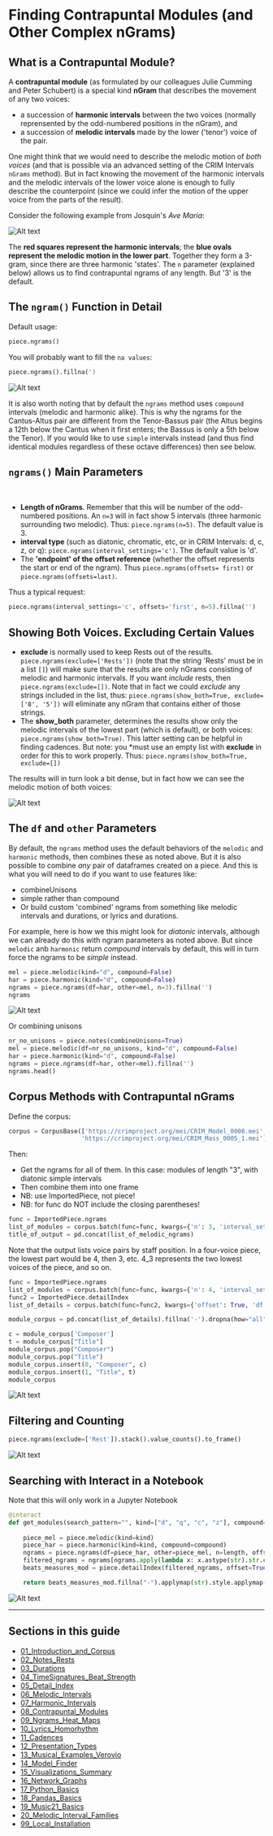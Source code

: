 # Finding Contrapuntal Modules (and Other Complex nGrams)

## What is a Contrapuntal Module?
A **contrapuntal module** (as formulated by our colleagues Julie Cumming and Peter Schubert) is a special kind **nGram** that describes the movement of any two voices:  

- a succession of **harmonic intervals** between the two voices (normally reprensented by the odd-numbered positions in the nGram), and
- a succession of **melodic intervals** made by the lower ('tenor') voice of the pair.

One might think that we would need to describe the melodic motion of *both voices* (and that is possible via an advanced setting of the CRIM Intervals `nGrams` method).  But in fact knowing the movement of the harmonic intervals and the melodic intervals of the lower voice alone is enough to fully describe the counterpoint (since we could infer the motion of the upper voice from the parts of the result).

Consider the following example from Josquin's *Ave Maria*:

![Alt text](images/modules.png)

The **red squares represent the harmonic intervals**; the **blue ovals represent the melodic motion in the lower part**.  Together they form a 3-gram, since there are three harmonic 'states'. The `n` parameter (explained below) allows us to find contrapuntal ngrams of any length. But '3' is the default.

## The `ngram()` Function in Detail

Default usage:  

```python
piece.ngrams()
```

You will probably want to fill the `na values`:

```python
piece.ngrams().fillna(')
```

![Alt text](images/modules_2.png)

It is also worth noting that by default the `ngrams` method uses `compound` intervals (melodic and harmonic alike). This is why the ngrams for the Cantus-Altus pair are different from the Tenor-Bassus pair (the Altus begins a 12th below the Cantus when it first enters; the Bassus is only a 5th below the Tenor). If you would like to use `simple` intervals instead (and thus find identical modules regardless of these octave differences) then see below.

## `ngrams()` Main Parameters
​
* **Length of nGrams**.  Remember that this will be number of the odd-numbered positions.  An `n=3` will in fact show 5 intervals (three harmonic surrounding two melodic).  Thus: `piece.ngrams(n=5)`. The default value is 3.
* **interval type** (such as diatonic, chromatic, etc, or in CRIM Intervals: d, c, z, or q): `piece.ngrams(interval_settings='c')`.  The default value is 'd'.
* The **'endpoint' of the offset reference** (whether the offset represents the start or end of the ngram).  Thus `piece.ngrams(offsets=
first)` or `piece.ngrams(offsets=last)`. 

Thus a typical request:

```python
piece.ngrams(interval_settings='c', offsets='first', n=5).fillna('')
```

## Showing Both Voices.  Excluding Certain Values
* **exclude** is normally used to keep Rests out of the results.  `piece.ngrams(exclude=['Rests'])` (note that the string 'Rests' must be in a list `[]`) will make sure that the results are only nGrams consisting of melodic and harmonic intervals.  If you want *include* rests, then `piece.ngrams(exclude=[])`.  Note that in fact we could *exclude* any strings included in the list, thus: `piece.ngrams(show_both=True, exclude=['8', '5'])` will eliminate any nGram that contains either of those strings.
* The **show_both** parameter, determines the results show only the melodic intervals of the lowest part (which is default), or both voices: `piece.ngrams(show_both=True)`.  This latter setting can be helpful in finding cadences.  But note:  you *must use an empty list with **exclude** in order for this to work properly.  Thus:  `piece.ngrams(show_both=True, exclude=[])`

The results will in turn look a bit dense, but in fact how we can see the melodic motion of both voices:

![Alt text](images/modules_3.png)

## The `df` and `other` Parameters

By default, the `ngrams` method uses the default behaviors of the `melodic` and `harmonic` methods, then combines these as noted above.  But it is also possible to combine *any* pair of dataframes created on a piece.  And this is what you will need to do if you want to use features like:

* combineUnisons
* simple rather than compound
* Or build custom 'combined' ngrams from something like melodic intervals and durations, or lyrics and durations.

For example, here is how we this might look for *diatonic* intervals, although we can already do this with ngram parameters as noted above.  But since `melodic` anb `harmonic` return *compound* intervals by default, this will in turn force the ngrams to be *simple* instead.

```python
mel = piece.melodic(kind="d", compound=False)
har = piece.harmonic(kind="d", compound=False)
ngrams = piece.ngrams(df=har, other=mel, n=3).fillna('')
ngrams
```

![Alt text](images/modules_4.png)

Or combining unisons 

```python
nr_no_unisons = piece.notes(combineUnisons=True)
mel = piece.melodic(df=nr_no_unisons, kind="d", compound=False)
har = piece.harmonic(kind="d", compound=False)
ngrams = piece.ngrams(df=har, other=mel).fillna('')
ngrams.head()
```

## Corpus Methods with Contrapuntal nGrams

Define the corpus:

```python
corpus = CorpusBase(['https://crimproject.org/mei/CRIM_Model_0008.mei',
                    'https://crimproject.org/mei/CRIM_Mass_0005_1.mei'])
```

Then:

* Get the ngrams for all of them. In this case: modules of length "3", with diatonic simple intervals
* Then combine them into one frame
* NB: use ImportedPiece, not piece!
* NB: for func do NOT include the closing parentheses!

```python
func = ImportedPiece.ngrams
list_of_modules = corpus.batch(func=func, kwargs={'n': 3, 'interval_settings': ('d', False, True)}, metadata=True)
title_of_output = pd.concat(list_of_melodic_ngrams)
```

Note that the output lists voice pairs by staff position. In a four-voice piece, the lowest part would be 4, then 3, etc. 4_3 represents the two lowest voices of the piece, and so on.



```python
func = ImportedPiece.ngrams
list_of_modules = corpus.batch(func=func, kwargs={'n': 4, 'interval_settings': ('d', True, False), 'offsets': 'last'}, metadata=True)
func2 = ImportedPiece.detailIndex
list_of_details = corpus.batch(func=func2, kwargs={'offset': True, 'df': list_of_modules})

module_corpus = pd.concat(list_of_details).fillna('-').dropna(how="all")

c = module_corpus['Composer']
t = module_corpus["Title"]
module_corpus.pop("Composer")
module_corpus.pop("Title")
module_corpus.insert(0, "Composer", c)
module_corpus.insert(1, "Title", t)
module_corpus
```

![Alt text](images/modules_8.png)

## Filtering and Counting

```python
piece.ngrams(exclude=['Rest']).stack().value_counts().to_frame()
```

![Alt text](images/modules_6.png)


## Searching with Interact in a Notebook

Note that this will only work in a Jupyter Notebook

```python
@interact
def get_modules(search_pattern="", kind=["d", "q", "c", "z"], compound=[True, False], length=[3, 4, 5, 6], endpoint=["last", "first"]):
    
    piece_mel = piece.melodic(kind=kind)
    piece_har = piece.harmonic(kind=kind, compound=compound)
    ngrams = piece.ngrams(df=piece_har, other=piece_mel, n=length, offsets=endpoint)
    filtered_ngrams = ngrams[ngrams.apply(lambda x: x.astype(str).str.contains(search_pattern).any(), axis=1)]#.copy()
    beats_measures_mod = piece.detailIndex(filtered_ngrams, offset=True)

    return beats_measures_mod.fillna("-").applymap(str).style.applymap(lambda x: "background: #ccebc5" if re.search(search_pattern, x) else "")
```
![Alt text](images/modules_5.png)

-----  
## Sections in this guide

  * [01_Introduction_and_Corpus](/tutorial/01_Introduction_and_Corpus.md)
  * [02_Notes_Rests](/tutorial//02_Notes_Rests.md)
  * [03_Durations](/tutorial//03_Durations.md) 
  * [04_TimeSignatures_Beat_Strength](/tutorial//04_TimeSignatures_Beat_Strength.md)
  * [05_Detail_Index](/tutorial//05_Detail_Index.md)
  * [06_Melodic_Intervals](/tutorial//06_Melodic_Intervals.md)
  * [07_Harmonic_Intervals](/tutorial//07_Harmonic_Intervals.md)
  * [08_Contrapuntal_Modules](/tutorial//08_Contrapuntal_Modules.md)
  * [09_Ngrams_Heat_Maps](/tutorial//09_Ngrams_Heat_Maps.md)
  * [10_Lyrics_Homorhythm](/tutorial//10_Lyrics_Homorhythm.md)
  * [11_Cadences](/tutorial//11_Cadences.md)
  * [12_Presentation_Types](/tutorial//12_Presentation_Types.md)
  * [13_Musical_Examples_Verovio](/tutorial//13_Musical_Examples_Verovio.md)
  * [14_Model_Finder](/tutorial//14_Model_Finder.md)
  * [15_Visualizations_Summary](/tutorial//15_Visualizations_Summary.md)
  * [16_Network_Graphs](/tutorial//16_Network_Graphs.md)
  * [17_Python_Basics](/tutorial//17_Python_Basics.md)
  * [18_Pandas_Basics](/tutorial//18_Pandas_Basics.md)
  * [19_Music21_Basics](/tutorial//18_Music21_Basics.md)
  * [20_Melodic_Interval_Families](/tutorial//20_Melodic_Interval_Families.md)
  * [99_Local_Installation](/tutorial//99_Local_Installation.md)